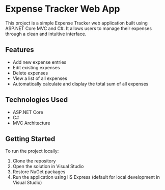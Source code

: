 # Expense Tracker Web App

This project is a simple Expense Tracker web application built using ASP.NET Core MVC and C#. It allows users to manage their expenses through a clean and intuitive interface.

## Features

- Add new expense entries
- Edit existing expenses
- Delete expenses
- View a list of all expenses
- Automatically calculate and display the total sum of all expenses

## Technologies Used

- ASP.NET Core
- C#
- MVC Architecture

## Getting Started

To run the project locally:

1. Clone the repository
2. Open the solution in Visual Studio
3. Restore NuGet packages
4. Run the application using IIS Express (default for local development in Visual Studio)

